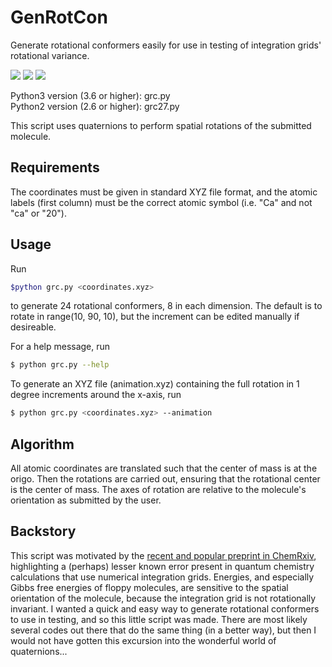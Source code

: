 # GenRotCon
Generate rotational conformers easily for use in testing of integration grids' rotational variance.

![](animation_x.gif) ![](animation_y.gif) ![](animation_z.gif)

Python3 version (3.6 or higher): grc.py <br/>
Python2 version (2.6 or higher): grc27.py

This script uses quaternions to perform spatial rotations of the submitted molecule.

## Requirements
The coordinates must be given in standard XYZ file format, and the atomic labels (first column) must be
the correct atomic symbol (i.e. "Ca" and not "ca" or "20").

## Usage
Run
```bash
$python grc.py <coordinates.xyz>
```
to generate 24 rotational conformers, 8 in each dimension. The default is to rotate in range(10, 90, 10),
but the increment can be edited manually if desireable.

For a help message, run

```bash
$ python grc.py --help
```

To generate an XYZ file (animation.xyz) containing the full rotation in 1 degree increments around the x-axis, run <br/>
```bash
$ python grc.py <coordinates.xyz> --animation
```

## Algorithm
All atomic coordinates are translated such that the center of mass is at the origo.
Then the rotations are carried out, ensuring that the rotational center is the center of mass.
The axes of rotation are relative to the molecule's orientation as submitted by the user.

## Backstory
This script was motivated by the [recent and popular preprint in ChemRxiv](https://chemrxiv.org/articles/Popular_Integration_Grids_Can_Result_in_Large_Errors_in_DFT-Computed_Free_Energies/8864204/5), highlighting a (perhaps) lesser known error present in quantum chemistry calculations that use numerical integration grids. Energies, and especially Gibbs free energies of floppy molecules, are sensitive to the spatial orientation of the molecule, because the integration grid is not rotationally invariant. I wanted a quick and easy way to generate rotational conformers to use in testing, and so this little script was made. There are most likely several codes out there that do the same thing (in a better way), but then I would not have gotten this excursion into the wonderful world of quaternions...
